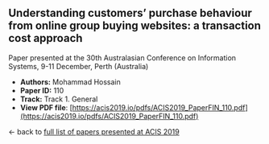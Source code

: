 ## Understanding customers’ purchase behaviour from online group buying websites: a transaction cost approach

Paper presented at the 30th Australasian Conference on Information Systems, 9-11 December, Perth (Australia)
- **Authors:** Mohammad Hossain
- **Paper ID:** 110
- **Track:** Track 1. General
- **View PDF file**: [https://acis2019.io/pdfs/ACIS2019_PaperFIN_110.pdf](https://acis2019.io/pdfs/ACIS2019_PaperFIN_110.pdf)

&larr; back to [full list of papers presented at ACIS 2019](https://acis2019.io/)